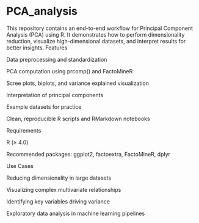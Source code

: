 # PCA_analysis
This repository contains an end-to-end workflow for Principal Component Analysis (PCA) using R. It demonstrates how to perform dimensionality reduction, visualize high-dimensional datasets, and interpret results for better insights.
Features

Data preprocessing and standardization

PCA computation using prcomp() and FactoMineR

Scree plots, biplots, and variance explained visualization

Interpretation of principal components

Example datasets for practice

Clean, reproducible R scripts and RMarkdown notebooks

Requirements

R (≥ 4.0)

Recommended packages: ggplot2, factoextra, FactoMineR, dplyr

Use Cases

Reducing dimensionality in large datasets

Visualizing complex multivariate relationships

Identifying key variables driving variance

Exploratory data analysis in machine learning pipelines
